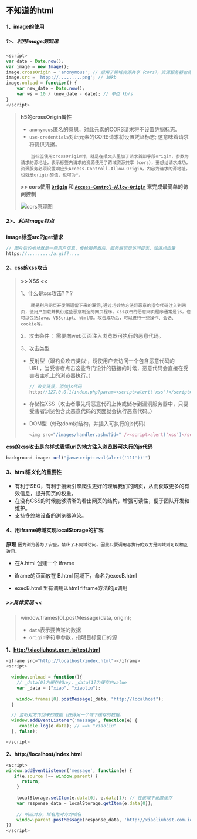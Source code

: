 ## 不知道的html

#### 1、image的使用

#####  1>、利用image测网速

```javascript
<script>
var date = Date.now();
var image = new Image();
image.crossOrigin = 'anonymous'; // 启用了跨域资源共享（cors），资源服务器也得设置
image.src = 'htpp://.........png'; // 10kb
image.onload = function() {
    var new_date = Date.now();
    var ws = 10 / (new_date - date); // 单位 kb/s
}
</script>
```

> **h5的crossOrigin属性**
>
> * `anonymous`匿名的意思，对此元素的CORS请求将不设置凭据标志。
> * `use-credentials`对此元素的CORS请求将设置凭证标志; 这意味着请求将提供凭据。
>
> &nbsp;&nbsp;&nbsp;&nbsp;&nbsp;&nbsp;&nbsp;`当标签使用crossOrigin时，就是在报文头里加了请求首部字段origin，参数为请求的源地址，表示标签内请求的资源使用了跨域资源共享（cors），要想给请求成功，资源服务必须设置响应头Access-Controll-Allow-Origin，内容为请求的源地址，也就是origin的值，也可为*。`
>
> **>>  cors使用 [`Origin`](https://developer.mozilla.org/zh-CN/docs/Web/HTTP/Headers/Origin) 和 [`Access-Control-Allow-Origin`](https://developer.mozilla.org/zh-CN/docs/Web/HTTP/Headers/Access-Control-Allow-Origin) 来完成最简单的访问控制**
>
> ![cors原理图](https://github.com/xiaoliuing/study-notes/blob/master/imgs/cors.png?raw=true)

##### 2>、利用image打点

**image标签src的get请求**

```javascript
// 图片后的地址就是一些用户信息，传给服务器后，服务器记录访问日志，知道点击量
https://........./a.gif?....
```

#### 2、css的xss攻击

> **>> XSS <<** 
>
> 1、什么是xss攻击? ? ? 
>
> &nbsp;&nbsp;&nbsp;&nbsp;&nbsp;&nbsp;&nbsp;`就是利用网页开发所遗留下来的漏洞,通过巧妙地方法将恶意的指令代码注入到网页，使用户加载并执行这些恶意制造的网页程序。xss攻击的恶意网页程序通常是js，也可以包括Java、VBScript、html等。攻击成功后，可以进行一些操作、会话、cookie等。`
>
> 2、攻击条件： 需要向web页面注入浏览器可执行的恶意代码。
>
> 3、攻击类型
>
> * 反射型（跟钓鱼攻击类似·，诱使用户去访问一个包含恶意代码的 URL，当受害者点击这些专门设计的链接的时候，恶意代码会直接在受害者主机上的浏览器执行。）
>
>   ```javascript
>   // 改变链接，添加js代码
>   http://127.0.0.1/index.php?param=<script>alert('xss')</script>
>   ```
>
> * 存储性XSS（攻击者事先将恶意代码上传或储存到漏洞服务器中，只要受害者浏览包含此恶意代码的页面就会执行恶意代码。）
>
> * DOM型（修改dom树结构，并插入可执行的js代码）
>
>   ```javascript
>   <img src="/images/handler.ashx?id=" /><script>alert('xss')</script><br x="" />
>   ```

**css的xss攻击是向样式表填url的地方注入浏览器可执行的js代码**

```javascript
background-image: url("javascript:eval(alert('111'))'")
```

#### 3、html语义化的重要性

* 有利于SEO，有利于搜索引擎爬虫更好的理解我们的网页，从而获取更多的有效信息，提升网页的权重。
* 在没有CSS的时候能够清晰的看出网页的结构，增强可读性，便于团队开发和维护。
* 支持多终端设备的浏览器渲染。

#### 4、用iframe跨域实现localStorage的扩容

**原理** `因为浏览器为了安全，禁止了不同域访问。因此只要调用与执行的双方是同域则可以相互访问。`

* 在A.html 创建一个 iframe

* iframe的页面放在 B.html 同域下，命名为execB.html

* execB.html 里有调用B.html fIframe方法的js调用

##### >>具体实现 <<

> window.frames[0].postMessage(data, origin);
>
> * `data`表示要传递的数据
> * `origin`字符串参数，指明目标窗口的源

**1、http://xiaoliuhost.com.io/test.html**

```javascript
<iframe src="http://localhost/index.html"></iframe>
<script>
    
  window.onload = function(){
    // _data[0]为缓存的key，_data[1]为缓存的value
	var _data = ["xiao", "xiaoliu"];
    
    window.frames[0].postMessage(_data, "http://localhost");
  }	

  // 监听对方传回来的数据（获得另一个域下缓存的数据）
  window.addEventListener('message', function(e) {  
	 console.log(e.data); // ==> "xiaoliu"      
  }, false);

</script>
```

**2、http://localhost/index.html**

```javascript
<script>
window.addEventListener('message', function(e) {
   if(e.source !== window.parent) {
      return;
    }
    
    localStorage.setItem(e.data[0], e.data[1); // 在该域下设置缓存
    var response_data = localStorage.getItem(e.data[0]);
    
    // 响应对方，域名为对方的域名
    window.parent.postMessage(response_data, 'http://xiaoliuhost.com.io');
})
</script>
```

